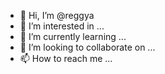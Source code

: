 - 👋 Hi, I’m @reggya
- 👀 I’m interested in ...
- 🌱 I’m currently learning ...
- 💞️ I’m looking to collaborate on ...
- 📫 How to reach me ...

<!---
reggya/reggya is a ✨ special ✨ repository because its `README.md` (this file) appears on your GitHub profile.
You can click the Preview link to take a look at your changes.
--->
